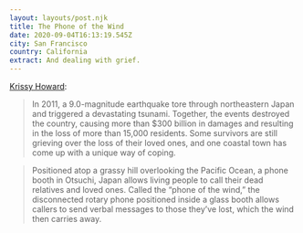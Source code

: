 ```yaml
---
layout: layouts/post.njk
title: The Phone of the Wind
date: 2020-09-04T16:13:19.545Z
city: San Francisco
country: California
extract: And dealing with grief.
---
```


[Krissy Howard](https://allthatsinteresting.com/phone-of-the-wind):

> In 2011, a 9.0-magnitude earthquake tore through northeastern Japan and triggered a devastating tsunami. Together, the events destroyed the country, causing more than $300 billion in damages and resulting in the loss of more than 15,000 residents. Some survivors are still grieving over the loss of their loved ones, and one coastal town has come up with a unique way of coping.

> Positioned atop a grassy hill overlooking the Pacific Ocean, a phone booth in Otsuchi, Japan allows living people to call their dead relatives and loved ones. Called the “phone of the wind,” the disconnected rotary phone positioned inside a glass booth allows callers to send verbal messages to those they’ve lost, which the wind then carries away.
